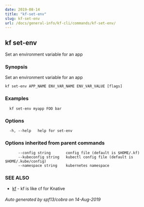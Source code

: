 ```yaml
---
date: 2019-08-14
title: "kf-set-env"
slug: kf-set-env
url: /docs/general-info/kf-cli/commands/kf-set-env/
---
```

## kf set-env

Set an environment variable for an app

### Synopsis

Set an environment variable for an app

```
kf set-env APP_NAME ENV_VAR_NAME ENV_VAR_VALUE [flags]
```

### Examples

```
  kf set-env myapp FOO bar
```

### Options

```
  -h, --help   help for set-env
```

### Options inherited from parent commands

```
      --config string       config file (default is $HOME/.kf)
      --kubeconfig string   kubectl config file (default is $HOME/.kube/config)
      --namespace string    kubernetes namespace
```

### SEE ALSO

* [kf](/docs/general-info/kf-cli/commands/kf/)	 - kf is like cf for Knative

###### Auto generated by spf13/cobra on 14-Aug-2019
